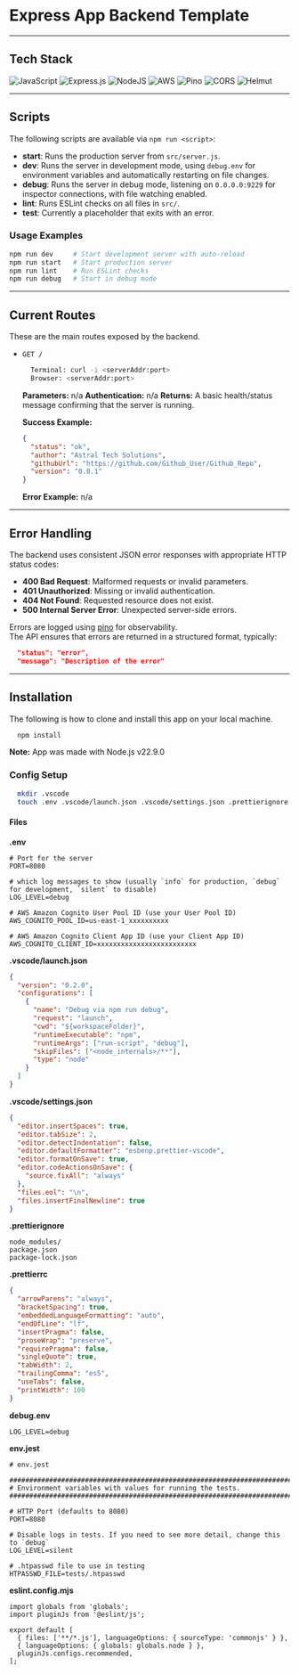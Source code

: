 # Express App Backend Template

---

## Tech Stack

![JavaScript](https://img.shields.io/badge/javascript-%23323330.svg?style=flat&logo=javascript&logoColor=%23F7DF1E) ![Express.js](https://img.shields.io/badge/express.js-%23404d59.svg?style=flat&logo=express&logoColor=%2361DAFB) ![NodeJS](https://img.shields.io/badge/node.js-6DA55F?style=flat&logo=node.js&logoColor=white)
![AWS](https://img.shields.io/badge/AWS-%23FF9900.svg?style=flat&logo=amazon-aws&logoColor=white)
![Pino](https://img.shields.io/badge/Pino-23221E1F.svg?style=flat&logo=pino&logoColor=white) ![CORS](https://img.shields.io/badge/CORS-221E1F) ![Helmut](https://img.shields.io/badge/Helmet-96060C)

---

## Scripts

The following scripts are available via `npm run <script>`:

- **start**: Runs the production server from `src/server.js`.
- **dev**: Runs the server in development mode, using `debug.env` for environment variables and automatically restarting on file changes.
- **debug**: Runs the server in debug mode, listening on `0.0.0.0:9229` for inspector connections, with file watching enabled.
- **lint**: Runs ESLint checks on all files in `src/`.
- **test**: Currently a placeholder that exits with an error.

### Usage Examples

```bash
npm run dev     # Start development server with auto-reload
npm run start   # Start production server
npm run lint    # Run ESLint checks
npm run debug   # Start in debug mode
```

---

## Current Routes

These are the main routes exposed by the backend.

- `GET /`

  ```bash
    Terminal: curl -i <serverAddr:port>
    Browser: <serverAddr:port>
  ```

  **Parameters:** n/a
  **Authentication:** n/a
  **Returns:** A basic health/status message confirming that the server is running.

  **Success Example:**

  ```json
  {
    "status": "ok",
    "author": "Astral Tech Solutions",
    "githubUrl": "https://github.com/Github_User/Github_Repo",
    "version": "0.0.1"
  }
  ```

  **Error Example:** n/a

---

## Error Handling

The backend uses consistent JSON error responses with appropriate HTTP status codes:

- **400 Bad Request**: Malformed requests or invalid parameters.
- **401 Unauthorized**: Missing or invalid authentication.
- **404 Not Found**: Requested resource does not exist.
- **500 Internal Server Error**: Unexpected server-side errors.

Errors are logged using [pino](https://github.com/pinojs/pino) for observability.  
The API ensures that errors are returned in a structured format, typically:

```json
  "status": "error",
  "message": "Description of the error"
```

---

## Installation

The following is how to clone and install this app on your local machine.

```bash
  npm install
```

**Note:** App was made with Node.js v22.9.0

### Config Setup

```bash
  mkdir .vscode
  touch .env .vscode/launch.json .vscode/settings.json .prettierignore .prettierrc debug.env env.jest eslint.config.mjs
```

#### Files

**.env**

```.env
# Port for the server
PORT=8080

# which log messages to show (usually `info` for production, `debug` for development, `silent` to disable)
LOG_LEVEL=debug

# AWS Amazon Cognito User Pool ID (use your User Pool ID)
AWS_COGNITO_POOL_ID=us-east-1_xxxxxxxxxx

# AWS Amazon Cognito Client App ID (use your Client App ID)
AWS_COGNITO_CLIENT_ID=xxxxxxxxxxxxxxxxxxxxxxxxx
```

**.vscode/launch.json**

```json
{
  "version": "0.2.0",
  "configurations": [
    {
      "name": "Debug via npm run debug",
      "request": "launch",
      "cwd": "${workspaceFolder}",
      "runtimeExecutable": "npm",
      "runtimeArgs": ["run-script", "debug"],
      "skipFiles": ["<node_internals>/**"],
      "type": "node"
    }
  ]
}
```

**.vscode/settings.json**

```json
{
  "editor.insertSpaces": true,
  "editor.tabSize": 2,
  "editor.detectIndentation": false,
  "editor.defaultFormatter": "esbenp.prettier-vscode",
  "editor.formatOnSave": true,
  "editor.codeActionsOnSave": {
    "source.fixAll": "always"
  },
  "files.eol": "\n",
  "files.insertFinalNewline": true
}
```

**.prettierignore**

```
node_modules/
package.json
package-lock.json
```

**.prettierrc**

```json
{
  "arrowParens": "always",
  "bracketSpacing": true,
  "embeddedLanguageFormatting": "auto",
  "endOfLine": "lf",
  "insertPragma": false,
  "proseWrap": "preserve",
  "requirePragma": false,
  "singleQuote": true,
  "tabWidth": 2,
  "trailingComma": "es5",
  "useTabs": false,
  "printWidth": 100
}
```

**debug.env**

```
LOG_LEVEL=debug
```

**env.jest**

```
# env.jest

################################################################################
# Environment variables with values for running the tests.
################################################################################

# HTTP Port (defaults to 8080)
PORT=8080

# Disable logs in tests. If you need to see more detail, change this to `debug`
LOG_LEVEL=silent

# .htpasswd file to use in testing
HTPASSWD_FILE=tests/.htpasswd
```

**eslint.config.mjs**

```
import globals from 'globals';
import pluginJs from '@eslint/js';

export default [
  { files: ['**/*.js'], languageOptions: { sourceType: 'commonjs' } },
  { languageOptions: { globals: globals.node } },
  pluginJs.configs.recommended,
];
```
